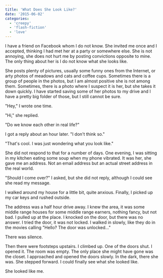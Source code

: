 ```yaml
---
title: 'What Does She Look Like?'
date: '2015-06-02'
categories:
  - 'creepy'
  - 'flash-fiction'
  - 'love'
---
```


I have a friend on Facebook whom I do not know. She invited me once and I
accepted, thinking I had met her at a party or somewhere else. She is not
annoying, she does not hurt me by posting convictions opposite to mine. The only
thing about her is I do not know what she looks like.

<!-- truncate -->


She posts plenty of pictures, usually some funny ones from the Internet, or arty
photos of meadows and cats and coffee cups. Sometimes there is a group of people
in the photos, but I am almost positive she is not among them. Sometimes, there
is a photo where I suspect it is her, but she takes it down quickly. I have
started saving some of her photos to my drive and I have a pretty big folder of
those, but I still cannot be sure.

"Hey," I wrote one time.

"Hi," she replied.

"Do we know each other in real life?"

I got a reply about an hour later. "I don't think so."

"That's cool. I was just wondering what you look like."

She did not respond to that for a number of days. One evening, I was sitting in
my kitchen eating some soup when my phone vibrated. It was her, she gave me an
address. Not an email address but an actual street address in the real world.

"Should I come over?" I asked, but she did not reply, although I could see she
read my message.

I walked around my house for a little bit, quite anxious. Finally, I picked up
my car keys and rushed outside.

The address was a half hour drive away. I knew the area, it was some middle
range houses for some middle range earners, nothing fancy, but not bad. I pulled
up at the place. I knocked on the door, but there was no answer. I tried the
door, it was not locked. I walked in slowly, like they do in the movies calling
"Hello? The door was unlocked..."

There was silence.

Then there were footsteps upstairs. I climbed up. One of the doors shut. I
opened it. The room was empty. The only place she might have gone was the
closet. I approached and opened the doors slowly. In the dark, there she was.
She stepped forward. I could finally see what she looked like.

She looked like me.
